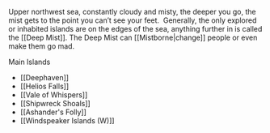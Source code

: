 Upper northwest sea, constantly cloudy and misty, the deeper you go, the mist gets to the point you can’t see your feet.  Generally, the only explored or inhabited islands are on the edges of the sea, anything further in is called the [[Deep Mist]].  The Deep Mist can [[Mistborne|change]] people or even make them go mad.  

Main Islands
- [[Deephaven]]
- [[Helios Falls]]
- [[Vale of Whispers]]
- [[Shipwreck Shoals]]
- [[Ashander's Folly]]
- [[Windspeaker Islands (W)]]